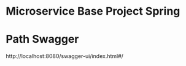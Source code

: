 # Microservice Base Project Spring

# Path Swagger

<p> http://localhost:8080/swagger-ui/index.html#/ </p>
